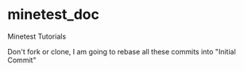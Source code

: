 minetest_doc
============

Minetest Tutorials


Don't fork or clone, I am going to rebase all these commits into "Initial Commit"
